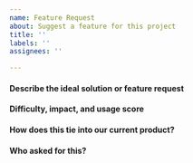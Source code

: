 ```yaml
---
name: Feature Request
about: Suggest a feature for this project
title: ''
labels: ''
assignees: ''

---
```


#### Describe the ideal solution or feature request
<!--
A clear and concise description of what the customer wants to happen.
-->

#### Difficulty, impact, and usage score
<!--
Technical difficulty: ie. Small, medium, large (filled out after submission)
User goals: ie. How important is this to the user, what the user wants to
  accomplish
Usage frequency: Daily, weekly, monthly
-->

#### How does this tie into our current product?
<!--
Describe whether this request is related to an existing workflow,
feature, or otherwise something in the product today. Or, does
this open us up to new markets and innovative ideas?
-->

#### Who asked for this?
<!--
Add more on who asked for this, ie. company, person, how much
they pay us, what their tier is, are they a strategic account, etc.
-->
